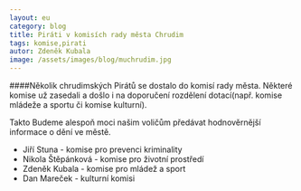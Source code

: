 ```yaml
---
layout: eu
category: blog
title: Piráti v komisích rady města Chrudim
tags: komise,pirati
autor: Zdeněk Kubala
image: /assets/images/blog/muchrudim.jpg
---
```


####Několik chrudimských Pirátů se dostalo do komisí rady města. Některé komise už zasedali a došlo i na doporučení rozdělení dotací(např. komise mládeže a sportu či komise kulturní).


Takto Budeme alespoň moci našim voličům předávat hodnověrnější informace o dění ve městě.

* Jiří Stuna - komise pro prevenci kriminality
* Nikola Štěpánková - komise pro životní prostředí
* Zdeněk Kubala - komise pro mládež a sport
* Dan Mareček - kulturní komisi
